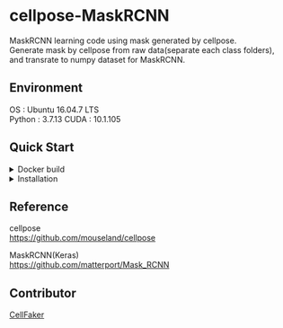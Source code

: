 # cellpose-MaskRCNN
MaskRCNN learning code using mask generated by cellpose.  
Generate mask by cellpose from raw data(separate each class folders),  
and transrate to numpy dataset for MaskRCNN.   

## Environment
OS : Ubuntu 16.04.7 LTS  
Python : 3.7.13
CUDA : 10.1.105

## Quick Start
<details><summary>Docker build</summary>
  
```
  docker pull tensorflow/tensorflow:1.4.1-devel-gpu-py3
  docker run -d -it -p 80:80 --name test tensorflow/tensorflow:1.4.1-devel-gpu-py3

```
</details>
  
<details><summary>Installation</summary>
  
```
  git clone https://github.com/CellFaker/cellpose-MaskRCNN/
  cd cellpose-MaskRCNN
  pip install -r requirments.txt 
```
  
  
</details>

## Reference
cellpose  
https://github.com/mouseland/cellpose

MaskRCNN(Keras)  
https://github.com/matterport/Mask_RCNN

## Contributor
[CellFaker](https://github.com/CellFaker)
